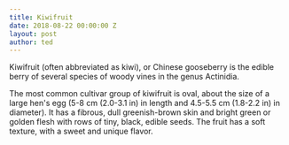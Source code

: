 ```yaml
---
title: Kiwifruit
date: 2018-08-22 00:00:00 Z
layout: post
author: ted
---
```


Kiwifruit (often abbreviated as kiwi), or Chinese gooseberry is the edible
berry of several species of woody vines in the genus Actinidia.

The most common cultivar group of kiwifruit is oval, about the size of a large
hen's egg (5-8 cm (2.0-3.1 in) in length and 4.5-5.5 cm (1.8-2.2 in) in
diameter). It has a fibrous, dull greenish-brown skin and bright green or
golden flesh with rows of tiny, black, edible seeds. The fruit has a soft
texture, with a sweet and unique flavor.
